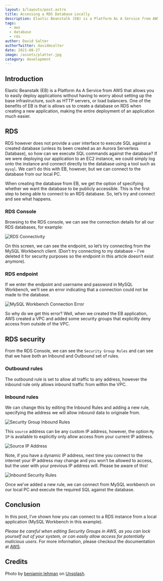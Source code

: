 ```yaml
---
layout: $/layouts/post.astro
title: Accessing a RDS Database Locally
description: Elastic Beanstalk (EB) is a Platform As A Service from AWS that allows you to easily deploy applications without having to worry about setting up the base infrastructure, such as HTTP servers, or load balancers. One of the benefits of EB is that is allows us to create a database on RDS when creating a new application, making the entire deployment of an application much easier.
tags:
  - aws
  - database
  - rds
author: David Salter
authorTwitter: davidmsalter
date: 2021-08-27
image: /assets/platter.jpg
category: development
---
```


## Introduction

Elastic Beanstalk (EB) is a Platform As A Service from AWS that allows you to easily deploy applications without having to worry about setting up the base infrastructure, such as HTTP servers, or load balancers. One of the benefits of EB is that is allows us to create a database on RDS when creating a new application, making the entire deployment of an application much easier.

## RDS

RDS however does not provide a user interface to execute SQL against a created database (unless its been created as an Aurora Serverless Database), so how can we execute SQL commands against the database? If we were deploying our application to an EC2 instance, we could simply log onto the instance and connect directly to the database using a tool such as `mysql`. We can’t do this with EB, however, but we can connect to the database from our local PC.

When creating the database from EB, we get the option of specifying whether we want the database to be publicly accessible. This is the first step to being able to connect to an RDS database. So, let’s try and connect and see what happens.

### RDS Console

Browsing to the RDS console, we can see the connection details for all our RDS databases, for example:

![RDS Connectivity](https://davidsalterassets.s3.eu-west-2.amazonaws.com/rds/rds1.png)

On this screen, we can see the endpoint, so let’s try connecting from the MySQL Workbench client. (Don’t try connecting to my database – I’ve deleted it for security purposes so the endpoint in this article doesn’t exist anymore).

### RDS endpoint

If we enter the endpoint and username and password in MySQL Workbench, we’ll see an error indicating that a connection could not be made to the database.

![MySQL Workbench Connection Error](https://davidsalterassets.s3.eu-west-2.amazonaws.com/rds/rds2.png)

So why do we get this error? Well, when we created the EB application, AWS created a VPC and added some security groups that explicitly deny access from outside of the VPC.

## RDS security

From the RDS Console, we can see the `Security Group Rules` and can see that we have both an Inbound and Outbound set of rules.

### Outbound rules

The outbound rule is set to allow all traffic to any address, however the inbound rule only allows inbound traffic from within the VPC.

### Inbound rules

We can change this by editing the Inbound Rules and adding a new rule, specifying the address we will allow inbound data to originate from.

![Security Group Inbound Rules](https://davidsalterassets.s3.eu-west-2.amazonaws.com/rds/rds3.png)

This `source` address can be any custom IP address, however, the option `My IP` is available to explicitly only allow access from your current IP address.

![Source IP Address](https://davidsalterassets.s3.eu-west-2.amazonaws.com/rds/rds4.png)

Note, if you have a dynamic IP address, next time you connect to the internet your IP address may change and you won’t be allowed to access, but the user with your previous IP address will. Please be aware of this!

![Inbound Security Rules](https://davidsalterassets.s3.eu-west-2.amazonaws.com/rds/rds5.png)

Once we’ve added a new rule, we can connect from MySQL workbench on our local PC and execute the required SQL against the database.

## Conclusion

In this post, I’ve shown how you can connect to a RDS instance from a local application (MySQL Workbench in this example).

_Please be careful when editing Security Groups in AWS, as you can lock yourself out of your system, or can easily allow access for potentially malicious users_. For more information, please checkout the documentation at [AWS](https://docs.aws.amazon.com/vpc/latest/userguide/VPC_SecurityGroups.html).

## Credits

Photo by [benjamin lehman](https://unsplash.com/@benjaminlehman?utm_source=unsplash&utm_medium=referral&utm_content=creditCopyText) on [Unsplash](https://unsplash.com/s/photos/database?utm_source=unsplash&utm_medium=referral&utm_content=creditCopyText").
